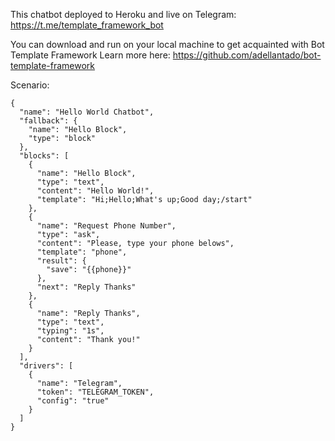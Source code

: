 This chatbot deployed to Heroku and live on Telegram: https://t.me/template_framework_bot

You can download and run on your local machine to get acquainted with Bot Template Framework
Learn more here: https://github.com/adellantado/bot-template-framework

Scenario:

    {
      "name": "Hello World Chatbot",
      "fallback": {
        "name": "Hello Block",
        "type": "block"
      },
      "blocks": [
        {
          "name": "Hello Block",
          "type": "text",
          "content": "Hello World!",
          "template": "Hi;Hello;What's up;Good day;/start"
        },
        {
          "name": "Request Phone Number",
          "type": "ask",
          "content": "Please, type your phone belows",
          "template": "phone",
          "result": {
            "save": "{{phone}}"
          },
          "next": "Reply Thanks"
        },
        {
          "name": "Reply Thanks",
          "type": "text",
          "typing": "1s",
          "content": "Thank you!"
        }
      ],
      "drivers": [
        {
          "name": "Telegram",
          "token": "TELEGRAM_TOKEN",
          "config": "true"
        }
      ]
    }
